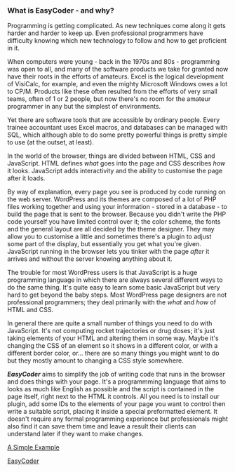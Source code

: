 ### What is EasyCoder - and why? ###

Programming is getting complicated. As new techniques come along it gets harder and harder to keep up. Even professional programmers have difficulty knowing which new technology to follow and how to get proficient in it.

When computers were young - back in the 1970s and 80s - programming was open to all, and many of the software products we take for granted now have their roots in the efforts of amateurs. Excel is the logical development of VisiCalc, for example, and even the mighty Microsoft Windows owes a lot to CP/M. Products like these often resulted from the efforts of very small teams, often of 1 or 2 people, but now there's no room for the amateur programmer in any but the simplest of environments.

Yet there are software tools that are accessible by ordinary people. Every trainee accountant uses Excel macros, and databases can be managed with SQL, which although able to do some pretty powerful things is pretty simple to use (at the outset, at least).

In the world of the browser, things are divided between HTML, CSS and JavaScript. HTML defines _what_ goes into the page and CSS describes _how_ it looks. JavaScript adds interactivity and the ability to customise the page after it loads.

By way of explanation, every page you see is produced by code running on the web server. WordPress and its themes are composed of a lot of PHP files working together and using your information - stored in a database - to build the page that is sent to the browser. Because you didn't write the PHP code yourself you have limited control over it; the color scheme, the fonts and the general layout are all decided by the theme designer. They may allow you to customise a little and sometimes there's a plugin to adjust some part of the display, but essentially you get what you're given. JavaScript running in the browser lets you tinker with the page _after_ it arrives and without the server knowing anything about it.

The trouble for most WordPress users is that JavaScript is a huge programming language in which there are always several different ways to do the same thing. It's quite easy to learn some basic JavaScript but very hard to get beyond the baby steps. Most WordPress page designers are not professional programmers; they deal primarily with the _what_ and _how_ of HTML and CSS.

In general there are quite a small number of things you need to do with JavaScript. It's not computing rocket trajectories or drug doses; it's just taking elements of your HTML and altering them in some way. Maybe it's changing the CSS of an element so it shows in a different color, or with a different border color, or... there are so many things you might want to do but they mostly amount to changing a CSS style somewhere.

**_EasyCoder_** aims to simplify the job of writing code that runs in the browser and does things with your page. It's a programmming language that aims to looks as much like English as possible and the script is contained in the page itself, right next to the HTML it controls. All you need is to install our plugin, add some IDs to the elements of your page you want to control then write a suitable script, placing it inside a special preformatted element. It doesn't require any formal programming experience but professionals might also find it can save them time and leave a result their clients can understand later if they want to make changes.

[A Simple Example](Example.md)

[EasyCoder](README.md)

